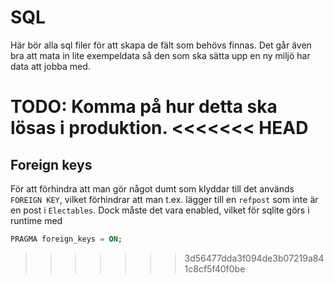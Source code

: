 # SQL

Här bör alla sql filer för att skapa de fält som behövs finnas.
Det går även bra att mata in lite exempeldata så den som
ska sätta upp en ny miljö har data att jobba med.

TODO: Komma på hur detta ska lösas i produktion.
<<<<<<< HEAD
=======

## Foreign keys

För att förhindra att man gör något dumt som klyddar till det används `FOREIGN KEY`,
vilket förhindrar att man t.ex. lägger till en `refpost` som inte är en post i `Electables`.
Dock måste det vara enabled, vilket för sqlite görs i runtime med

```sql
PRAGMA foreign_keys = ON;
```
>>>>>>> 3d56477dda3f094de3b07219a841c8cf5f40f0be
